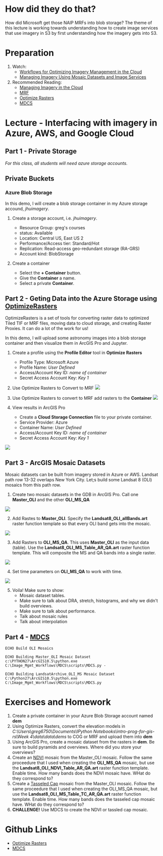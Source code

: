 # How did they do that?
How did Microsoft get those NAIP MRFs into blob storage? The theme of this lecture is working towards understanding how to create image services that use imagery in S3 by first understanding how the imagery gets into S3.

# Preparation
1. Watch:
    - [Workflows for Optimizing Imagery Management in the Cloud](https://www.esri.com/videos/watch?videoid=gQv3IHKN9j8&title=arcgis-workflows-for-optimizing-image-management-services-in-the-cloud)
    - [Managing Imagery Using Mosaic Datasets and Image Services](https://www.youtube.com/watch?v=4UlVlN0G9qk)
2. Recommended Reading:
    - [Managing Imagery in the Cloud](http://proceedings.esri.com/library/userconf/proc17/tech-workshops/tw_630-625.pdf)
    - [MRF](https://community.esri.com/thread/212729-mrf-s3-mosaics-caches-and-optimization)
    - [Optimize Rasters](https://github.com/Esri/OptimizeRasters)
    - [MDCS](https://github.com/Esri/mdcs-py)


# Lecture - Interfacing with imagery in Azure, AWS, and Google Cloud

## Part 1 - Private Storage
*For this class, all students will need azure storage accounts.*

## Private Buckets

### Azure Blob Storage
In this demo, I will create a blob storage container in my Azure storage accound, *jhuimagery*.

1. Create a storage account, i.e. *jhuimagery*.
    - Resource Group: greg's courses
    - status: Available
    - Location: Central US, East US 2
    - Performance/Access tier: Standard/Hot
    - Replication: Read-access geo-redundant storage (RA-GRS)
    - Account kind: BlobStorage

2. Create a container
    - Select the **+ Container** button.
    - Give the **Container** a name.
    - Select a private **Container**.

## Part 2 - Geting Data into the Azure Storage using [OptimizeRasters](https://github.com/Esri/OptimizeRasters)
OptimizeRasters is a set of tools for converting raster data to optimized Tiled TIF or MRF files, moving data to cloud storage, and creating Raster Proxies. It can do a lot of the work for us!

In this demo, I will upload some astronomy images into a blob storage container and then visualize them in ArcGIS Pro and Jupyter.

1. Create a profile using the **Profile Editor** tool in **Optimize Rasters**
    - Profile Type: Microsoft Azure
    - Profile Name: *User Defined*
    - Access/Account Key ID: *name of container*
    - Secret Access Account Key: *Key 1*

2. Use Optimize Rasters to Convert to MRF
    ![](https://github.com/gbrunner/developing-with-imagery/blob/master/Week%202/sings_to_local.png?raw=true)
3. Use Optimize Rasters to convert to MRF add rasters to the **Container**
    ![](https://github.com/gbrunner/developing-with-imagery/blob/master/Week%202/sings_to_azure.png?raw=true)
    
4. View results in ArcGIS Pro
    - Create a **Cloud Storage Connection** file to your private container.
    - Service Provider: Azure
    - Container Name: *User Defined*
    - Access/Account Key ID: *name of container*
    - Secret Access Account Key: *Key 1*
    
![](https://raw.githubusercontent.com/gbrunner/developing-with-imagery/master/Week%202/azure_private_connection.png)

## Part 3 - ArcGIS Mosaic Datasets
Mosaic datasets can be built from imagery stored in Azure or AWS. Landsat path row 13-32 overlaps New York City. Let;s build some Landsat 8 (OLI) mosaics from this path row.


1. Create two mosaic datasets in the GDB in ArcGIS Pro. Call one **Master_OLI** and the other **OLI_MS_QA**

![](https://github.com/gbrunner/developing-with-imagery/blob/master/Week%202/create_mosaic.png?raw=true)

2. Add Rastes to **Master_OLI**. Specify the **Landsat8_OLI_allBands.art** raster function template so that every OLI band gets into the mosaic.

![](https://github.com/gbrunner/developing-with-imagery/blob/master/Week%202/add_rasters_master_oli.png?raw=true)

3. Add Rasters to **OLI_MS_QA**. This uses **Master_OLI** as the input data (table). Use the **Landsat8_OLI_MS_Table_AR_QA.art** raster function template. This will composite the MS and QA bands into a single raster.

![](https://github.com/gbrunner/developing-with-imagery/blob/master/Week%202/add_rasters_oli_ms_qa.png?raw=true)

4. Set time parameters on **OLI_MS_QA** to work with time.

![](https://github.com/gbrunner/developing-with-imagery/blob/master/Week%202/set_time.png?raw=true)

5. Voila! Make sure to show:
    - Mosaic dataset tables.
    - Make sure to talk about DRA, stretch, histograms, and why we didn't build overviews.
    - Make sure to talk about performance.
    - Talk about mosaic rules
    - Talk about interpolation
    
## Part 4 - [MDCS](https://github.com/Esri/mdcs-py)
```
ECHO Build OLI Mosaics
```

```
ECHO Building Master_OLI Mosaic Dataset
c:\PYTHON27\ArcGIS10.5\python.exe C:\Image_Mgmt_Workflows\MDCS\scripts\MDCS.py -
```

```
ECHO Building LandsatArchive_OLI_MS Mosaic Dataset
C:\Python27\ArcGIS10.5\python.exe C:\Image_Mgmt_Workflows\MDCS\scripts\MDCS.py 
```

# Exercises and Homework
1. Create a private container in your Azure Blob Storage account named **dem**
2. Using Optimize Rasters, convert the elevation models in *C:\Users\greg6750\Documents\IPython Notebooks\intro-prog-for-gis-rs\Week 4\data\data\dems* to COG or MRF and upload them into **dem**
3. Using ArcGIS Pro, create a mosaic dataset from the rasters in **dem**. Be sure to build pyramids and overviews. Where did you store your overviews?
4. Create an [NDVI](https://www.usgs.gov/land-resources/nli/landsat/landsat-normalized-difference-vegetation-index?qt-science_support_page_related_con=0#qt-science_support_page_related_con) mosaic from the Master_OLI mosaic. Follow the same proceedure that I used when creating the **OLI_MS_QA** mosaic, but use the **Landsat8_OLI_NDVI_Table_AR_QA.art** raster function template. Enable time. How many bands does the NDVI mosaic have. WHat do they correspond to? 
5. Create a [Tasseled Cap](https://community.esri.com/docs/DOC-1868) mosaic from the Master_OLI mosaic. Follow the same proceedure that I used when creating the OLI_MS_QA mosaic, but use the **Landsat8_OLI_MS_Table_TC_AR_QA.art** raster function template. Enable time. How many bands does the tasseled cap mosaic have. WHat do they correspond to?
6. **CHALLENGE!** Use MDCS to create the NDVI or tassled cap mosaic. 

# Github Links
  - [Optimize Rasters](https://github.com/Esri/OptimizeRasters)
  - [MDCS](https://github.com/Esri/mdcs-py)
